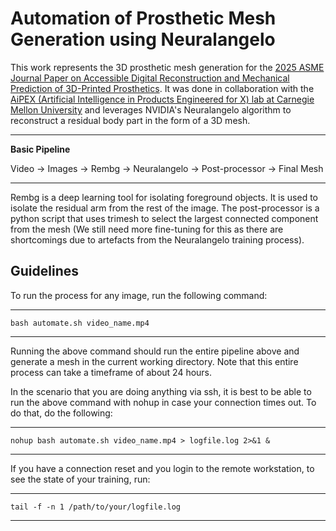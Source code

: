 # Automation of Prosthetic Mesh Generation using Neuralangelo
This work represents the 3D prosthetic mesh generation for the [2025 ASME Journal Paper on Accessible Digital Reconstruction and Mechanical Prediction of 3D-Printed Prosthetics](https://asmedigitalcollection.asme.org/mechanicaldesign/article/doi/10.1115/1.4067716/1212255). It was done in collaboration with the [AiPEX (Artificial Intelligence in Products Engineered for X) lab at Carnegie Mellon University](https://www.meche.engineering.cmu.edu/faculty/aipex.html) and leverages NVIDIA's Neuralangelo algorithm to reconstruct a residual body part in the form of a 3D mesh.

---
**Basic Pipeline**

Video &#8594; Images &#8594; Rembg &#8594; Neuralangelo &#8594; Post-processor &#8594; Final Mesh

---

Rembg is a deep learning tool for isolating foreground objects. It is used to isolate the residual arm from the rest of the image. The post-processor is a python script that uses trimesh to select the largest connected component from the mesh (We still need more fine-tuning for this as there are shortcomings due to artefacts from the Neuralangelo training process). 

## Guidelines
To run the process for any image, run the following command:

---
```
bash automate.sh video_name.mp4
```
---

Running the above command should run the entire pipeline above and generate a mesh in the current working directory. Note that this entire process can take a timeframe of about 24 hours.<br>

In the scenario that you are doing anything via ssh, it is best to be able to run the above command with nohup in case your connection times out. To do that, do the following:

---
```
nohup bash automate.sh video_name.mp4 > logfile.log 2>&1 &
```
---

If you have a connection reset and you login to the remote workstation, to see the state of your training, run:

---
```
tail -f -n 1 /path/to/your/logfile.log
```
---





